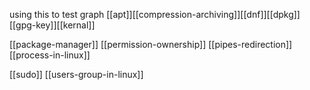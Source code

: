 using this to test graph
[[apt]][[compression-archiving]][[dnf]][[dpkg]][[gpg-key]][[kernal]] 

[[package-manager]] [[permission-ownership]] [[pipes-redirection]] [[process-in-linux]]

[[sudo]] [[users-group-in-linux]]
